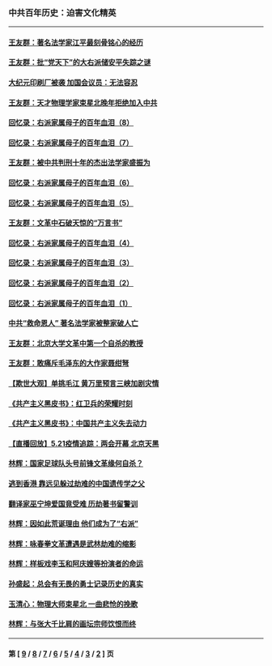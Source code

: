 ### 中共百年历史：迫害文化精英
---
#### [王友群：著名法学家江平最刻骨铭心的经历](../../pages/nf1176111/n12970787.md?05260430) 
#### [王友群：批“党天下”的大右派储安平失踪之谜](../../pages/nf1176111/n12954229.md?05260430) 
#### [大纪元印刷厂被袭 加国会议员：无法容忍](../../pages/nf1176111/n12883028.md?05260430) 
#### [王友群：天才物理学家束星北晚年拒绝加入中共](../../pages/nf1176111/n12792913.md?05260430) 
#### [回忆录：右派家属母子的百年血泪（8）](../../pages/nf1176111/n12706196.md?05260430) 
#### [回忆录：右派家属母子的百年血泪（7）](../../pages/nf1176111/n12706191.md?05260430) 
#### [王友群：被中共判刑十年的杰出法学家盛振为](../../pages/nf1176111/n12706141.md?05260430) 
#### [回忆录：右派家属母子的百年血泪（6）](../../pages/nf1176111/n12698863.md?05260430) 
#### [回忆录：右派家属母子的百年血泪（5）](../../pages/nf1176111/n12692515.md?05260430) 
#### [王友群：文革中石破天惊的“万言书”](../../pages/nf1176111/n12690994.md?05260430) 
#### [回忆录：右派家属母子的百年血泪（4）](../../pages/nf1176111/n12686410.md?05260430) 
#### [回忆录：右派家属母子的百年血泪（3）](../../pages/nf1176111/n12683820.md?05260430) 
#### [回忆录：右派家属母子的百年血泪（2）](../../pages/nf1176111/n12679738.md?05260430) 
#### [回忆录：右派家属母子的百年血泪（1）](../../pages/nf1176111/n12678112.md?05260430) 
#### [中共“救命恩人” 著名法学家被整家破人亡](../../pages/nf1176111/n12658168.md?05260430) 
#### [王友群：北京大学文革中第一个自杀的教授](../../pages/nf1176111/n12632697.md?05260430) 
#### [王友群：敢痛斥毛泽东的大作家聂绀弩](../../pages/nf1176111/n12384788.md?05260430) 
#### [【欺世大观】单挑毛江 黄万里预言三峡加剧灾情](../../pages/nf1176111/n12357101.md?05260430) 
#### [《共产主义黑皮书》：红卫兵的荣耀时刻](../../pages/nf1176111/n12190329.md?05260430) 
#### [《共产主义黑皮书》：中国共产主义失去动力](../../pages/nf1176111/n12168749.md?05260430) 
#### [【直播回放】5.21疫情追踪：两会开幕 北京天黑](../../pages/nf1176111/n12126358.md?05260430) 
#### [林辉：国家足球队头号前锋文革缘何自杀？](../../pages/nf1176111/n11648921.md?05260430) 
#### [逃到香港 靠远见躲过劫难的中国遗传学之父](../../pages/nf1176111/n11535984.md?05260430) 
#### [翻译家巫宁坤爱国竟受难 历劫著书留警训](../../pages/nf1176111/n11478084.md?05260430) 
#### [林辉：因如此荒诞理由 他们成为了“右派”](../../pages/nf1176111/n11070799.md?05260430) 
#### [林辉：咏春拳文革遭遇是武林劫难的缩影](../../pages/nf1176111/n11042647.md?05260430) 
#### [林辉：样板戏李玉和阿庆嫂等扮演者的命运](../../pages/nf1176111/n11034634.md?05260430) 
#### [孙盛起：总会有无畏的勇士记录历史的真实](../../pages/nf1176111/n11027279.md?05260430) 
#### [玉清心：物理大师束星北 一曲悲怆的挽歌](../../pages/nf1176111/n11022591.md?05260430) 
#### [林辉：与张大千比肩的画坛宗师饮恨而终](../../pages/nf1176111/n11020634.md?05260430) 

---
#### 第 [ [9](./9.md?05260430) / [8](./8.md?05260430) / [7](./7.md?05260430) / [6](./6.md?05260430) / [5](./5.md?05260430) / [4](./4.md?05260430) / [3](./3.md?05260430) / [2](./2.md?05260430) ] 页
